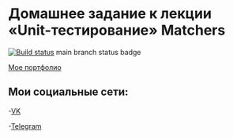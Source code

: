 # Домашнее задание к лекции «Unit-тестирование» Matchers

[![Build status](https://ci.appveyor.com/api/projects/status/dy2roue6nvahkrb4?svg=true)](https://ci.appveyor.com/project/Kiraradi/ajs-task-4-2-by-kiraradi)
main branch status badge

[Мое портфолио](https://kiraradi.github.io/Portfolio/)

## Мои социальные сети:
-[VK](https://vk.com/thedomino2)

-[Telegram](https://t.me/Kiraradi)
